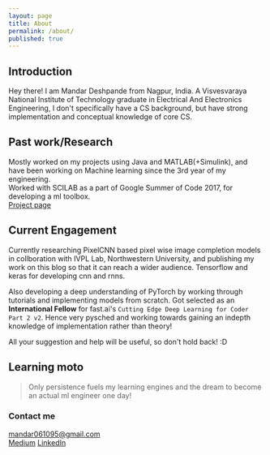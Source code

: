 ```yaml
---
layout: page
title: About
permalink: /about/
published: true
---
```

## Introduction
Hey there! 
I am Mandar Deshpande from Nagpur, India. A Visvesvaraya National Institute of Technology graduate in Electrical And Electronics Engineering, I don't specifically have a CS background, but have strong implementation and conceptual knowledge of core CS.  

## Past work/Research
Mostly worked on my projects using Java and MATLAB(+Simulink), and have been working on Machine learning since the 3rd year of my engineering.  
Worked with SCILAB as a part of Google Summer of Code 2017, for developing a ml toolbox.  
<a href="https://summerofcode.withgoogle.com/projects/#6738686042439680">Project page</a>

## Current Engagement
Currently researching PixelCNN based pixel wise image completion models in collboration with IVPL Lab, Northwestern University, and publishing my work on this blog so that it can reach a wider audience. Tensorflow and keras for developing cnn and rnns.   
  
Also developing a deep understanding of PyTorch by working through tutorials and implementing models from scratch. Got selected as an **International Fellow** for fast.ai's ```Cutting Edge Deep Learning for Coder Part 2 v2```. Hence very pysched and working towards gaining an indepth knowledge of implementation rather than theory! 


All your suggestion and help will be useful, so don't hold back! :D  

## Learning moto
>Only persistence fuels my learning engines and the dream to become an actual ml engineer one day!  
  


### Contact me

[mandar061095@gmail.com](mailto:mandar061095@gmail.com)  
[Medium](https://medium.com/@razzormandar)
[LinkedIn](https://www.linkedin.com/in/mandardeshpande1995/)
